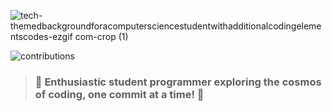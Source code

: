 ![tech-themedbackgroundforacomputersciencestudentwithadditionalcodingelementscodes-ezgif com-crop (1)](https://github.com/AlexD36/AlexD36/assets/167620486/1c1cdb5f-5c25-43f0-847d-a82e8f3bc889)




![contributions](https://github.com/AlexD36/AlexD36/assets/167620486/01a6e42f-2c6a-47de-89b9-97a3ab31cf35)

> ### 🚀 Enthusiastic student programmer exploring the cosmos of coding, one commit at a time! 🌟

